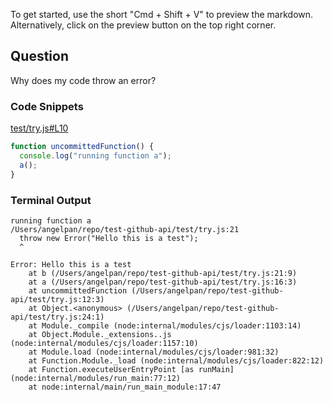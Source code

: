 
To get started, use the short "Cmd + Shift + V" to preview the markdown. Alternatively, click on the preview button on the top right corner.

## Question 
Why does my code throw an error?

### Code Snippets

[test/try.js#L10](test/try.js#L10)	
````js
function uncommittedFunction() {
  console.log("running function a");
  a();
}

````

### Terminal Output
````
running function a
/Users/angelpan/repo/test-github-api/test/try.js:21
  throw new Error("Hello this is a test");
  ^

Error: Hello this is a test
    at b (/Users/angelpan/repo/test-github-api/test/try.js:21:9)
    at a (/Users/angelpan/repo/test-github-api/test/try.js:16:3)
    at uncommittedFunction (/Users/angelpan/repo/test-github-api/test/try.js:12:3)
    at Object.<anonymous> (/Users/angelpan/repo/test-github-api/test/try.js:24:1)
    at Module._compile (node:internal/modules/cjs/loader:1103:14)
    at Object.Module._extensions..js (node:internal/modules/cjs/loader:1157:10)
    at Module.load (node:internal/modules/cjs/loader:981:32)
    at Function.Module._load (node:internal/modules/cjs/loader:822:12)
    at Function.executeUserEntryPoint [as runMain] (node:internal/modules/run_main:77:12)
    at node:internal/main/run_main_module:17:47
````
	